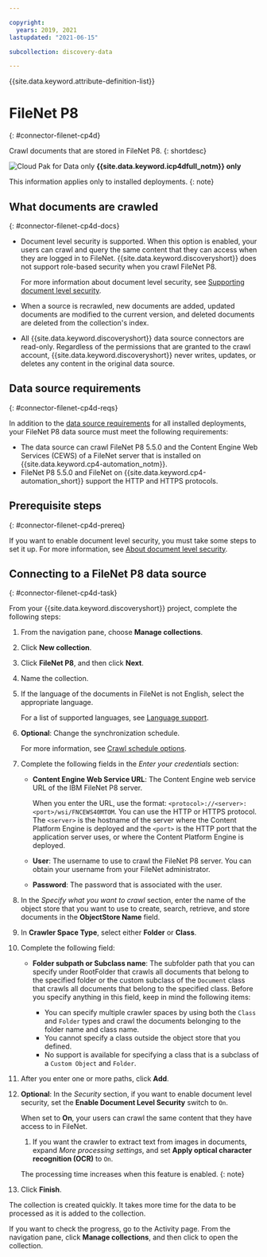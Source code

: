```yaml
---

copyright:
  years: 2019, 2021
lastupdated: "2021-06-15"

subcollection: discovery-data

---
```


{{site.data.keyword.attribute-definition-list}}

# FileNet P8
{: #connector-filenet-cp4d}

Crawl documents that are stored in FileNet P8.
{: shortdesc}

![Cloud Pak for Data only](images/desktop.png) **{{site.data.keyword.icp4dfull_notm}} only**

This information applies only to installed deployments.
{: note}

## What documents are crawled
{: #connector-filenet-cp4d-docs}

- Document level security is supported. When this option is enabled, your users can crawl and query the same content that they can access when they are logged in to FileNet. {{site.data.keyword.discoveryshort}} does not support role-based security when you crawl FileNet P8.

   For more information about document level security, see [Supporting document level security](/docs/discovery-data?topic=discovery-data-collection-types#configuredls).
- When a source is recrawled, new documents are added, updated documents are modified to the current version, and deleted documents are deleted from the collection's index.
- All {{site.data.keyword.discoveryshort}} data source connectors are read-only. Regardless of the permissions that are granted to the crawl account, {{site.data.keyword.discoveryshort}} never writes, updates, or deletes any content in the original data source.

## Data source requirements
{: #connector-filenet-cp4d-reqs}

In addition to the [data source requirements](/docs/discovery-data?topic=discovery-data-collection-types#requirements) for all installed deployments, your FileNet P8 data source must meet the following requirements:

- The data source can crawl FileNet P8 5.5.0 and the Content Engine Web Services (CEWS) of a FileNet server that is installed on {{site.data.keyword.cp4-automation_notm}}.
- FileNet P8 5.5.0 and FileNet on {{site.data.keyword.cp4-automation_short}} support the HTTP and HTTPS protocols.

## Prerequisite steps
{: #connector-filenet-cp4d-prereq}

If you want to enable document level security, you must take some steps to set it up. For more information, see [About document level security](/docs/discovery-data?topic=discovery-data-collection-types#configuredls).

## Connecting to a FileNet P8 data source
{: #connector-filenet-cp4d-task}

From your {{site.data.keyword.discoveryshort}} project, complete the following steps:

1.  From the navigation pane, choose **Manage collections**.
1.  Click **New collection**.
1.  Click **FileNet P8**, and then click **Next**.
1.  Name the collection.
1.  If the language of the documents in FileNet is not English, select the appropriate language.

    For a list of supported languages, see [Language support](/docs/discovery-data?topic=discovery-data-language-support).
1.  **Optional**: Change the synchronization schedule.

    For more information, see [Crawl schedule options](/docs/discovery-data?topic=discovery-data-collections#crawlschedule).
1.  Complete the following fields in the *Enter your credentials* section:

    - **Content Engine Web Service URL**: The Content Engine web service URL of the IBM FileNet P8 server.

      When you enter the URL, use the format: `<protocol>://<server>:<port>/wsi/FNCEWS40MTOM`. You can use the HTTP or HTTPS protocol. The `<server>` is the hostname of the server where the Content Platform Engine is deployed and the `<port>` is the HTTP port that the application server uses, or where the Content Platform Engine is deployed.
    - **User**: The username to use to crawl the FileNet P8 server. You can obtain your username from your FileNet administrator.
    - **Password**: The password that is associated with the user.
1.  In the *Specify what you want to crawl* section, enter the name of the object store that you want to use to create, search, retrieve, and store documents in the **ObjectStore Name** field.
1.  In **Crawler Space Type**, select either **Folder** or **Class**.
1.  Complete the following field:

    - **Folder subpath or Subclass name**: The subfolder path that you can specify under RootFolder that crawls all documents that belong to the specified folder or the custom subclass of the `Document` class that crawls all documents that belong to the specified class. Before you specify anything in this field, keep in mind the following items:

      - You can specify multiple crawler spaces by using both the `Class` and `Folder` types and crawl the documents belonging to the folder name and class name.
      - You cannot specify a class outside the object store that you defined.
      - No support is available for specifying a class that is a subclass of a `Custom Object` and `Folder`.
1. After you enter one or more paths, click **Add**.
1.  **Optional**: In the *Security* section, if you want to enable document level security, set the **Enable Document Level Security** switch to `On`.

      When set to **On**, your users can crawl the same content that they have access to in FileNet.
    1.  If you want the crawler to extract text from images in documents, expand *More processing settings*, and set **Apply optical character recognition (OCR)** to `On`.

    The processing time increases when this feature is enabled.
    {: note}

1. Click **Finish**.

The collection is created quickly. It takes more time for the data to be processed as it is added to the collection.

If you want to check the progress, go to the Activity page. From the navigation pane, click **Manage collections**, and then click to open the collection.
